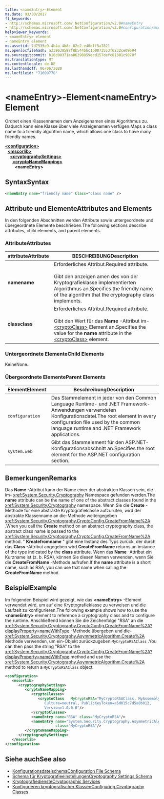 ```yaml
---
title: <nameEntry>-Element
ms.date: 03/30/2017
f1_keywords:
- http://schemas.microsoft.com/.NetConfiguration/v2.0#nameEntry
- http://schemas.microsoft.com/.NetConfiguration/v2.0#configuration/mscorlib/cryptographySettings/cryptoNameMapping/nameEntry
helpviewer_keywords:
- <nameEntry> element
- nameEntry element
ms.assetid: 7d7535e9-4b4a-4b8c-82e2-e40dff5a7821
ms.openlocfilehash: a339638587f8b544bbc1b0073553f6232ce09694
ms.sourcegitcommit: b16c00371ea06398859ecd157defc81301c9070f
ms.translationtype: MT
ms.contentlocale: de-DE
ms.lasthandoff: 06/06/2020
ms.locfileid: "71699778"
---
```

# <a name="nameentry-element"></a><span data-ttu-id="ce6fc-102">\<nameEntry>-Element</span><span class="sxs-lookup"><span data-stu-id="ce6fc-102">\<nameEntry> Element</span></span>
<span data-ttu-id="ce6fc-103">Ordnet einen Klassennamen dem Anzeigenamen eines Algorithmus zu. Dadurch kann eine Klasse über viele Anzeigenamen verfügen.</span><span class="sxs-lookup"><span data-stu-id="ce6fc-103">Maps a class name to a friendly algorithm name, which allows one class to have many friendly names.</span></span>  
  
[**\<configuration>**](../configuration-element.md)  
&nbsp;&nbsp;[**\<mscorlib>**](mscorlib-element-for-cryptography-settings.md)  
&nbsp;&nbsp;&nbsp;&nbsp;[**\<cryptographySettings>**](cryptographysettings-element.md)  
&nbsp;&nbsp;&nbsp;&nbsp;&nbsp;&nbsp;[**\<cryptoNameMapping>**](cryptonamemapping-element.md)  
&nbsp;&nbsp;&nbsp;&nbsp;&nbsp;&nbsp;&nbsp;&nbsp;**\<nameEntry>**  
  
## <a name="syntax"></a><span data-ttu-id="ce6fc-104">Syntax</span><span class="sxs-lookup"><span data-stu-id="ce6fc-104">Syntax</span></span>  
  
```xml  
<nameEntry name="friendly name" Class="class name" />  
```  
  
## <a name="attributes-and-elements"></a><span data-ttu-id="ce6fc-105">Attribute und Elemente</span><span class="sxs-lookup"><span data-stu-id="ce6fc-105">Attributes and Elements</span></span>  
 <span data-ttu-id="ce6fc-106">In den folgenden Abschnitten werden Attribute sowie untergeordnete und übergeordnete Elemente beschrieben.</span><span class="sxs-lookup"><span data-stu-id="ce6fc-106">The following sections describe attributes, child elements, and parent elements.</span></span>  
  
### <a name="attributes"></a><span data-ttu-id="ce6fc-107">Attribute</span><span class="sxs-lookup"><span data-stu-id="ce6fc-107">Attributes</span></span>  
  
|<span data-ttu-id="ce6fc-108">attribute</span><span class="sxs-lookup"><span data-stu-id="ce6fc-108">Attribute</span></span>|<span data-ttu-id="ce6fc-109">BESCHREIBUNG</span><span class="sxs-lookup"><span data-stu-id="ce6fc-109">Description</span></span>|  
|---------------|-----------------|  
|<span data-ttu-id="ce6fc-110">**name**</span><span class="sxs-lookup"><span data-stu-id="ce6fc-110">**name**</span></span>|<span data-ttu-id="ce6fc-111">Erforderliches Attribut.</span><span class="sxs-lookup"><span data-stu-id="ce6fc-111">Required attribute.</span></span><br /><br /> <span data-ttu-id="ce6fc-112">Gibt den anzeigen amen des von der Kryptografieklasse implementierten Algorithmus an.</span><span class="sxs-lookup"><span data-stu-id="ce6fc-112">Specifies the friendly name of the algorithm that the cryptography class implements.</span></span>|  
|<span data-ttu-id="ce6fc-113">**class**</span><span class="sxs-lookup"><span data-stu-id="ce6fc-113">**class**</span></span>|<span data-ttu-id="ce6fc-114">Erforderliches Attribut.</span><span class="sxs-lookup"><span data-stu-id="ce6fc-114">Required attribute.</span></span><br /><br /> <span data-ttu-id="ce6fc-115">Gibt den Wert für das **Name** -Attribut im- [\<cryptoClass>](cryptoclass-element.md) Element an.</span><span class="sxs-lookup"><span data-stu-id="ce6fc-115">Specifies the value for the **name** attribute in the [\<cryptoClass>](cryptoclass-element.md) element.</span></span>|  
  
### <a name="child-elements"></a><span data-ttu-id="ce6fc-116">Untergeordnete Elemente</span><span class="sxs-lookup"><span data-stu-id="ce6fc-116">Child Elements</span></span>  
 <span data-ttu-id="ce6fc-117">Keine</span><span class="sxs-lookup"><span data-stu-id="ce6fc-117">None.</span></span>  
  
### <a name="parent-elements"></a><span data-ttu-id="ce6fc-118">Übergeordnete Elemente</span><span class="sxs-lookup"><span data-stu-id="ce6fc-118">Parent Elements</span></span>  
  
|<span data-ttu-id="ce6fc-119">Element</span><span class="sxs-lookup"><span data-stu-id="ce6fc-119">Element</span></span>|<span data-ttu-id="ce6fc-120">Beschreibung</span><span class="sxs-lookup"><span data-stu-id="ce6fc-120">Description</span></span>|  
|-------------|-----------------|  
|`configuration`|<span data-ttu-id="ce6fc-121">Das Stammelement in jeder von den Common Language Runtime- und .NET Framework-Anwendungen verwendeten Konfigurationsdatei.</span><span class="sxs-lookup"><span data-stu-id="ce6fc-121">The root element in every configuration file used by the common language runtime and .NET Framework applications.</span></span>|  
|`system.web`|<span data-ttu-id="ce6fc-122">Gibt das Stammelement für den ASP.NET-Konfigurationsabschnitt an.</span><span class="sxs-lookup"><span data-stu-id="ce6fc-122">Specifies the root element for the ASP.NET configuration section.</span></span>|  
  
## <a name="remarks"></a><span data-ttu-id="ce6fc-123">Bemerkungen</span><span class="sxs-lookup"><span data-stu-id="ce6fc-123">Remarks</span></span>  
 <span data-ttu-id="ce6fc-124">Das **Name** -Attribut kann der Name einer der abstrakten Klassen sein, die im- <xref:System.Security.Cryptography> Namespace gefunden werden.</span><span class="sxs-lookup"><span data-stu-id="ce6fc-124">The **name** attribute can be the name of one of the abstract classes found in the <xref:System.Security.Cryptography> namespace.</span></span> <span data-ttu-id="ce6fc-125">Wenn Sie die **Create** -Methode für eine abstrakte Kryptografieklasse aufzurufen, wird der abstrakte Klassenname an die-Methode weitergegeben <xref:System.Security.Cryptography.CryptoConfig.CreateFromName%2A> .</span><span class="sxs-lookup"><span data-stu-id="ce6fc-125">When you call the **Create** method on an abstract cryptography class, the abstract class name is passed to the <xref:System.Security.Cryptography.CryptoConfig.CreateFromName%2A> method.</span></span> <span data-ttu-id="ce6fc-126">" **Kreatefromname** " gibt eine Instanz des Typs zurück, der durch das **Class** -Attribut angegeben wird.</span><span class="sxs-lookup"><span data-stu-id="ce6fc-126">**CreateFromName** returns an instance of the type indicated by the **class** attribute.</span></span> <span data-ttu-id="ce6fc-127">Wenn das **Name** -Attribut ein Kurzname ist (z. b. RSA), können Sie diesen Namen verwenden, wenn Sie die **CreateFromName** -Methode aufrufen.</span><span class="sxs-lookup"><span data-stu-id="ce6fc-127">If the **name** attribute is a short name, such as RSA, you can use that name when calling the **CreateFromName** method.</span></span>  
  
## <a name="example"></a><span data-ttu-id="ce6fc-128">Beispiel</span><span class="sxs-lookup"><span data-stu-id="ce6fc-128">Example</span></span>  
 <span data-ttu-id="ce6fc-129">Im folgenden Beispiel wird gezeigt, wie das **\<nameEntry>** -Element verwendet wird, um auf eine Kryptografieklasse zu verweisen und die Laufzeit zu konfigurieren.</span><span class="sxs-lookup"><span data-stu-id="ce6fc-129">The following example shows how to use the **\<nameEntry>** element to reference a cryptography class and to configure the runtime.</span></span> <span data-ttu-id="ce6fc-130">Anschließend können Sie die Zeichenfolge "RSA" an die <xref:System.Security.Cryptography.CryptoConfig.CreateFromName%2A?displayProperty=nameWithType> -Methode übergeben und die- <xref:System.Security.Cryptography.AsymmetricAlgorithm.Create%2A> Methode verwenden, um ein-Objekt zurückzugeben `MyCryptoRSAClass` .</span><span class="sxs-lookup"><span data-stu-id="ce6fc-130">You can then pass the string "RSA" to the <xref:System.Security.Cryptography.CryptoConfig.CreateFromName%2A?displayProperty=nameWithType> method and use the <xref:System.Security.Cryptography.AsymmetricAlgorithm.Create%2A> method to return a `MyCryptoRSAClass` object.</span></span>  
  
```xml  
<configuration>  
   <mscorlib>  
      <cryptographySettings>  
         <cryptoNameMapping>  
            <cryptoClasses>  
               <cryptoClass   MyCryptoRSA="MyCryptoRSAClass, MyAssembly  
                  Culture=neutral, PublicKeyToken=a5d015c7d5a0b012,  
                  Version=1.0.0.0"/>  
            </cryptoClasses>  
            <nameEntry name="RSA" class="MyCryptoRSA"/>  
            <nameEntry name="System.Security.Cryptography.AsymmetricAlgorithm"  
                       class="MyCryptoRSA"/>  
         </cryptoNameMapping>  
      </cryptographySettings>  
   </mscorlib>  
</configuration>  
```  
  
## <a name="see-also"></a><span data-ttu-id="ce6fc-131">Siehe auch</span><span class="sxs-lookup"><span data-stu-id="ce6fc-131">See also</span></span>

- [<span data-ttu-id="ce6fc-132">Konfigurationsdateischema</span><span class="sxs-lookup"><span data-stu-id="ce6fc-132">Configuration File Schema</span></span>](../index.md)
- [<span data-ttu-id="ce6fc-133">Schema für Kryptografieeinstellungen</span><span class="sxs-lookup"><span data-stu-id="ce6fc-133">Cryptography Settings Schema</span></span>](index.md)
- [<span data-ttu-id="ce6fc-134">Kryptografiedienste</span><span class="sxs-lookup"><span data-stu-id="ce6fc-134">Cryptographic Services</span></span>](../../../../standard/security/cryptographic-services.md)
- [<span data-ttu-id="ce6fc-135">Konfigurieren kryptografischer Klassen</span><span class="sxs-lookup"><span data-stu-id="ce6fc-135">Configuring Cryptography Classes</span></span>](../../configure-cryptography-classes.md)
